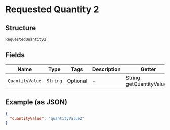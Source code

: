 
# Requested Quantity 2

## Structure

`RequestedQuantity2`

## Fields

| Name | Type | Tags | Description | Getter | Setter |
|  --- | --- | --- | --- | --- | --- |
| `QuantityValue` | `String` | Optional | - | String getQuantityValue() | setQuantityValue(String quantityValue) |

## Example (as JSON)

```json
{
  "quantityValue": "quantityValue2"
}
```

